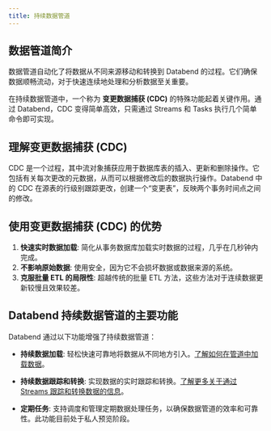 ```yaml
---
title: 持续数据管道
---
```


## 数据管道简介

数据管道自动化了将数据从不同来源移动和转换到 Databend 的过程。它们确保数据顺畅流动，对于快速连续地处理和分析数据至关重要。

在持续数据管道中，一个称为 **变更数据捕获 (CDC)** 的特殊功能起着关键作用。通过 Databend，CDC 变得简单高效，只需通过 Streams 和 Tasks 执行几个简单命令即可实现。

## 理解变更数据捕获 (CDC)

CDC 是一个过程，其中流对象捕获应用于数据库表的插入、更新和删除操作。它包括有关每次更改的元数据，从而可以根据修改后的数据执行操作。Databend 中的 CDC 在源表的行级别跟踪更改，创建一个“变更表”，反映两个事务时间点之间的修改。

## 使用变更数据捕获 (CDC) 的优势

1. **快速实时数据加载**: 简化从事务数据库加载实时数据的过程，几乎在几秒钟内完成。
2. **不影响原始数据**: 使用安全，因为它不会损坏数据或数据来源的系统。
3. **克服批量 ETL 的局限性**: 超越传统的批量 ETL 方法，这些方法对于连续数据更新较慢且效果较差。

## Databend 持续数据管道的主要功能

Databend 通过以下功能增强了持续数据管道：

- **持续数据加载**: 轻松快速可靠地将数据从不同地方引入。[了解如何在管道中加载数据](./00-pipeline.md)。

- **持续数据跟踪和转换**: 实现数据的实时跟踪和转换。[了解更多关于通过 Streams 跟踪和转换数据的信息](./01-stream.md)。

- **定期任务**: 支持调度和管理定期数据处理任务，以确保数据管道的效率和可靠性。此功能目前处于私人预览阶段。